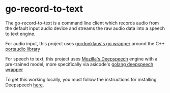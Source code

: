 # go-record-to-text

The go-record-to-text is a command line client which records audio from the default input audio device and streams the raw audio data into a speech to text engine.

For audio input, this project uses [gordonklaus's go wrapper](https://github.com/gordonklaus/portaudio) around the C++ [portaudio library](http://www.portaudio.com/)

For speech to text, this project uses [Mozilla's Deepspeech](https://github.com/mozilla/DeepSpeech) engine with a pre-trained model, more specifically via asicode's [golang deepspeech wrapper](https://github.com/asticode/go-astideepspeech)

To get this working locally, you must follow the instructions for installing Deepspeech [here](https://github.com/asticode/go-astideepspeech#install-deepspeech).